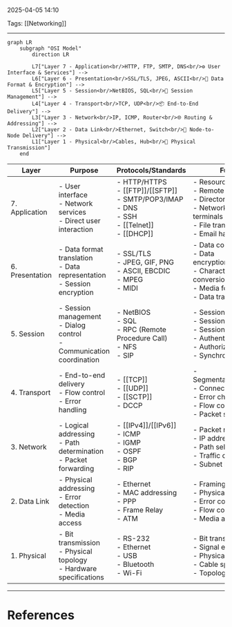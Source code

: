 2025-04-05 14:10

Tags: [[Networking]]

---

```mermaid
graph LR
    subgraph "OSI Model"
        direction LR
        
        L7["Layer 7 - Application<br/>HTTP, FTP, SMTP, DNS<br/>⚙️ User Interface & Services"] -->
        L6["Layer 6 - Presentation<br/>SSL/TLS, JPEG, ASCII<br/>🔄 Data Format & Encryption"] -->
        L5["Layer 5 - Session<br/>NetBIOS, SQL<br/>🤝 Session Management"] -->
        L4["Layer 4 - Transport<br/>TCP, UDP<br/>📦 End-to-End Delivery"] -->
        L3["Layer 3 - Network<br/>IP, ICMP, Router<br/>🌐 Routing & Addressing"] -->
        L2["Layer 2 - Data Link<br/>Ethernet, Switch<br/>🔗 Node-to-Node Delivery"] -->
        L1["Layer 1 - Physical<br/>Cables, Hub<br/>📡 Physical Transmission"]
    end
```

| Layer           | Purpose                                                                    | Protocols/Standards                                                                                    | Functions                                                                                                                             |
| --------------- | -------------------------------------------------------------------------- | ------------------------------------------------------------------------------------------------------ | ------------------------------------------------------------------------------------------------------------------------------------- |
| 7. Application  | - User interface<br>- Network services<br>- Direct user interaction        | - HTTP/HTTPS<br>- [[FTP]]/[[SFTP]]<br>- SMTP/POP3/IMAP<br>- DNS<br>- SSH<br>- [[Telnet]]<br>- [[DHCP]] | - Resource sharing<br>- Remote access<br>- Directory services<br>- Network virtual terminals<br>- File transfers<br>- Email handling  |
| 6. Presentation | - Data format translation<br>- Data representation<br>- Session encryption | - SSL/TLS<br>- JPEG, GIF, PNG<br>- ASCII, EBCDIC<br>- MPEG<br>- MIDI                                   | - Data compression<br>- Data encryption/decryption<br>- Character set conversion<br>- Media formatting<br>- Data transformation       |
| 5. Session      | - Session management<br>- Dialog control<br>- Communication coordination   | - NetBIOS<br>- SQL<br>- RPC (Remote Procedure Call)<br>- NFS<br>- SIP                                  | - Session establishment<br>- Session maintenance<br>- Session termination<br>- Authentication<br>- Authorization<br>- Synchronization |
| 4. Transport    | - End-to-end delivery<br>- Flow control<br>- Error handling                | - [[TCP]]<br>- [[UDP]]<br>- [[SCTP]]<br>- DCCP                                                         | - Segmentation/Reassembly<br>- Connection handling<br>- Error checking<br>- Flow control<br>- Packet sequencing                       |
| 3. Network      | - Logical addressing<br>- Path determination<br>- Packet forwarding        | - [[IPv4]]/[[IPv6]]<br>- ICMP<br>- IGMP<br>- OSPF<br>- BGP<br>- RIP                                    | - Packet routing<br>- IP addressing<br>- Path selection<br>- Traffic control<br>- Subnet handling                                     |
| 2. Data Link    | - Physical addressing<br>- Error detection<br>- Media access               | - Ethernet<br>- MAC addressing<br>- PPP<br>- Frame Relay<br>- ATM                                      | - Framing<br>- Physical addressing<br>- Error control<br>- Flow control<br>- Media access control                                     |
| 1. Physical     | - Bit transmission<br>- Physical topology<br>- Hardware specifications     | - RS-232<br>- Ethernet<br>- USB<br>- Bluetooth<br>- Wi-Fi                                              | - Bit transmission<br>- Signal encoding<br>- Physical connectivity<br>- Cable specifications<br>- Topology handling                   |



---
# References